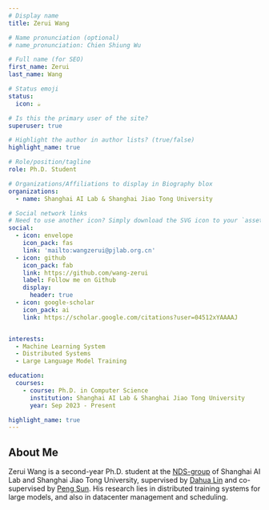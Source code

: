```yaml
---
# Display name
title: Zerui Wang

# Name pronunciation (optional)
# name_pronunciation: Chien Shiung Wu

# Full name (for SEO)
first_name: Zerui
last_name: Wang

# Status emoji
status:
  icon: ☕️

# Is this the primary user of the site?
superuser: true

# Highlight the author in author lists? (true/false)
highlight_name: true

# Role/position/tagline
role: Ph.D. Student

# Organizations/Affiliations to display in Biography blox
organizations:
  - name: Shanghai AI Lab & Shanghai Jiao Tong University

# Social network links
# Need to use another icon? Simply download the SVG icon to your `assets/media/icons/` folder.
social:
  - icon: envelope
    icon_pack: fas
    link: 'mailto:wangzerui@pjlab.org.cn'
  - icon: github
    icon_pack: fab
    link: https://github.com/wang-zerui
    label: Follow me on Github
    display:
      header: true
  - icon: google-scholar
    icon_pack: ai
    link: https://scholar.google.com/citations?user=04512xYAAAAJ


interests:
  - Machine Learning System
  - Distributed Systems
  - Large Language Model Training 

education:
  courses:
    - course: Ph.D. in Computer Science
      institution: Shanghai AI Lab & Shanghai Jiao Tong University
      year: Sep 2023 - Present

highlight_name: true
---
```


## About Me

Zerui Wang is a second-year Ph.D. student at the <a href="https://nds-shlab.github.io/">NDS-group</a> of Shanghai AI Lab and Shanghai Jiao Tong University, supervised by <a href="https://dahua.site">Dahua Lin</a> and co-supervised by <a href="https://nds-shlab.github.io/">Peng Sun</a>. His research lies in distributed training systems for large models, and also in datacenter management and scheduling.